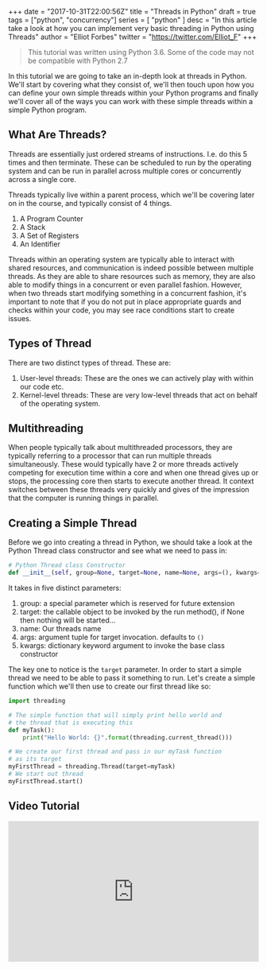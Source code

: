 +++
date = "2017-10-31T22:00:56Z"
title = "Threads in Python"
draft = true
tags = ["python", "concurrency"]
series = [ "python" ]
desc = "In this article take a look at how you can implement very basic threading in Python using Threads"
author = "Elliot Forbes"
twitter = "https://twitter.com/Elliot_F"
+++

> This tutorial was written using Python 3.6. Some of the code may not be compatible with Python 2.7

In this tutorial we are going to take an in-depth look at threads in Python. We'll start by covering what they consist of, we'll then touch upon how you can define your own simple threads within your Python programs and finally we'll cover all of the ways you can work with these simple threads within a simple Python program.

## What Are Threads?

Threads are essentially just ordered streams of instructions. I.e. do this 5 times and then terminate. These can be scheduled to run by the operating system and can be run in parallel across multiple cores or concurrently across a single core. 

Threads typically live within a parent process, which we'll be covering later on in the course, and typically consist of 4 things.

1. A Program Counter
1. A Stack
1. A Set of Registers
1. An Identifier

Threads within an operating system are typically able to interact with shared resources, and communication is indeed possible between multiple threads. As they are able to share resources such as memory, they are also able to modify things in a concurrent or even parallel fashion. However, when two threads start modifying something in a concurrent fashion, it's important to note that if you do not put in place appropriate guards and checks within your code, you may see race conditions start to create issues. 

## Types of Thread

There are two distinct types of thread. These are:

1. User-level threads: These are the ones we can actively play with within our code etc.
1. Kernel-level threads: These are very low-level threads that act on behalf of the operating system.

## Multithreading

When people typically talk about multithreaded processors, they are typically referring to a processor that can run multiple threads simultaneously. These would typically have 2 or more threads actively competing for execution time within a core and when one thread gives up or stops, the processing core then starts to execute another thread. It context switches between these threads very quickly and gives of the impression that the computer is running things in parallel.

## Creating a Simple Thread

Before we go into creating a thread in Python, we should take a look at the Python Thread class constructor and see what we need to pass in:

```py
# Python Thread class Constructor
def __init__(self, group=None, target=None, name=None, args=(), kwargs=None, verbose=None):
```

It takes in five distinct parameters:

1. group: a special parameter which is reserved for future extension
1. target: the callable object to be invoked by the run method(), if None then nothing will be started...
1. name: Our threads name
1. args: argument tuple for target invocation. defaults to `()`
1. kwargs: dictionary keyword argument to invoke the base class constructor

The key one to notice is the `target` parameter. In order to start a simple thread we need to be able to pass it something to run. Let's create a simple function which we'll then use to create our first thread like so:

```py
import threading

# The simple function that will simply print hello world and 
# the thread that is executing this
def myTask():
    print("Hello World: {}".format(threading.current_thread()))

# We create our first thread and pass in our myTask function
# as its target
myFirstThread = threading.Thread(target=myTask)
# We start out thread
myFirstThread.start()
``` 

## Video Tutorial

<div style="position:relative;height:0;padding-bottom:56.21%"><iframe src="https://www.youtube.com/embed/Ci1803KhtCM?ecver=2" style="position:absolute;width:100%;height:100%;left:0" width="641" height="360" frameborder="0" gesture="media" allowfullscreen></iframe></div>